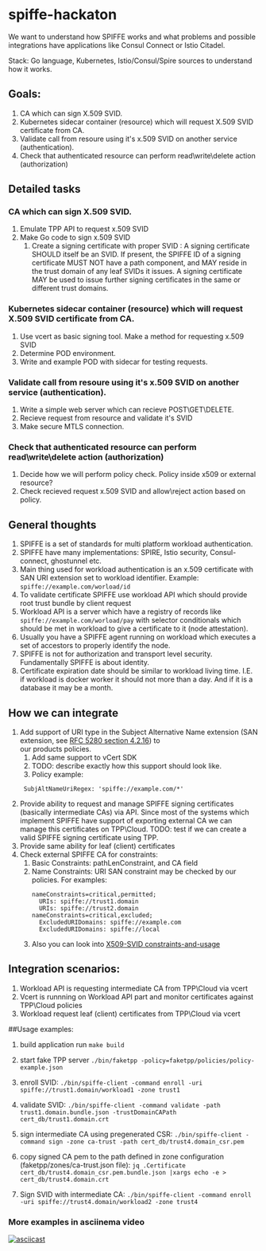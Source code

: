 # spiffe-hackaton
We want to understand how SPIFFE works and what problems and possible integrations 
have applications like Consul Connect or Istio Citadel.

Stack: Go language, Kubernetes, Istio/Consul/Spire sources to understand how it works.

## Goals:
1. CA which can sign X.509 SVID.
1. Kubernetes sidecar container (resource) which will request X.509 SVID certificate from CA.
1. Validate call  from resoure using it's x.509 SVID on another service (authentication).
1. Check that authenticated resource can perform read\write\delete action (authorization)

## Detailed tasks
### CA which can sign X.509 SVID.
1. Emulate TPP API to request x.509 SVID
1. Make Go code to sign x.509 SVID
    1. Create a signing certificate with proper SVID : A signing certificate SHOULD itself be an SVID. 
    If present, the SPIFFE ID of a signing certificate MUST NOT have a path component, and MAY reside in the 
    trust domain of any leaf SVIDs it issues. A signing certificate MAY be used to issue further signing 
    certificates in the same or different trust domains.

### Kubernetes sidecar container (resource) which will request X.509 SVID certificate from CA.
1. Use vcert as basic signing tool. Make a method for requesting x.509 SVID
1. Determine POD environment.
1. Write and example POD with sidecar for testing requests.

### Validate call  from resoure using it's x.509 SVID on another service (authentication).
1. Write a simple web server which can recieve POST\GET\DELETE.
1. Recieve request from resource and validate it's SVID
1. Make secure MTLS connection.

### Check that authenticated resource can perform read\write\delete action (authorization)
1. Decide how we will perform policy check. Policy inside x509 or external resource?
1. Check recieved request x.509 SVID and allow\reject action based on policy. 

## General thoughts
1. SPIFFE is a set of standards for multi platform workload authentication.
1. SPIFFE have many implementations: SPIRE, Istio security, Consul-connect, ghostunnel etc.
1. Main thing used for workload authentication is an x.509 certificate with SAN URI extension set to workload identifier. 
    Example: `spiffe://example.com/worload/id`  
1. To validate certificate SPIFFE use workload API which should provide root trust bundle by client request
1. Workload API is a server which have a registry of records like `spiffe://example.com/worload/pay` with selector conditionals
    which should be met in workload to give a certificate to it (node attestation).
1. Usually you have a SPIFFE agent running on workload which executes a set of accestors to properly identify the node.
1. SPIFFE is not for authorization and transport level security. Fundamentally SPIFFE is about identity.
1. Certificate expiration date should be similar to workload living time. I.E. if workload is docker worker it should not more than a day.
    And if it is a database it may be a month.

## How we can integrate
1. Add support of URI type in the Subject Alternative Name extension (SAN extension, see [RFC 5280 section 4.2.16][1]) to\
    our products policies.
    1. Add same support to vCert SDK
    1. TODO: describe exactly how this support should look like.
    1. Policy example:
    ```
     SubjAltNameUriRegex: 'spiffe://example.com/*'
    ```    
1. Provide ability to request and manage SPIFFE signing certificates (basically intermediate CAs) via API. Since most of the systems
    which implement SPIFFE have support of exporting external CA we can manage this certificates on TPP\Cloud.
    TODO: test if we can create a valid SPIFFE signing certificate using TPP.
1. Provide same ability for leaf (client) certificates
1. Check external SPIFFE CA for constraints:
    1. Basic Constraints: pathLenConstraint, and CA field
    1. Name Constraints: URI SAN constraint may be checked by our policies. For examples: 
        ```
        nameConstraints=critical,permitted;
          URIs: spiffe://trust1.domain
          URIs: spiffe://trust2.domain
        nameConstraints=critical,excluded;
          ExcludedURIDomains: spiffe://example.com
          ExcludedURIDomains: spiffe://local
        ```
    1. Also you can look into [X509-SVID constraints-and-usage][2]

## Integration scenarios:
1. Workload API is requesting intermediate CA from TPP\Cloud via vcert
1. Vcert is runnning on Workload API part and monitor certificates against TPP\Cloud policies
1. Workload request leaf (client) certificates from TPP\Cloud via vcert

##Usage examples:

1. build application run `make build`
1. start fake TPP server `./bin/faketpp -policy=faketpp/policies/policy-example.json`
1. enroll SVID:
    `./bin/spiffe-client -command enroll -uri spiffe://trust1.domain/workload1 -zone trust1`
1. validate SVID:
    `./bin/spiffe-client -command validate -path trust1.domain.bundle.json -trustDomainCAPath cert_db/trust1.domain.crt`
1. sign intermediate CA using pregenerated CSR:
    `./bin/spiffe-client -command sign -zone ca-trust -path cert_db/trust4.domain_csr.pem`    
 
1. copy signed CA pem to the path defined in zone configuration (faketpp/zones/ca-trust.json file):
    `jq .Certificate cert_db/trust4.domain_csr.pem.bundle.json |xargs echo -e > cert_db/trust4.domain.crt`
    
1. Sign SVID with intermediate CA:
    `./bin/spiffe-client -command enroll -uri spiffe://trust4.domain/workload2 -zone trust4`   
    
### More examples in asciinema video
 
[![asciicast](https://asciinema.org/a/nyk8QGYzftnytSK88rxtKsMIK.svg)](https://asciinema.org/a/nyk8QGYzftnytSK88rxtKsMIK)

[1]: https://tools.ietf.org/html/rfc5280#section-4.2.1.
[2]: https://github.com/spiffe/spiffe/blob/master/standards/X509-SVID.md#4-constraints-and-usage